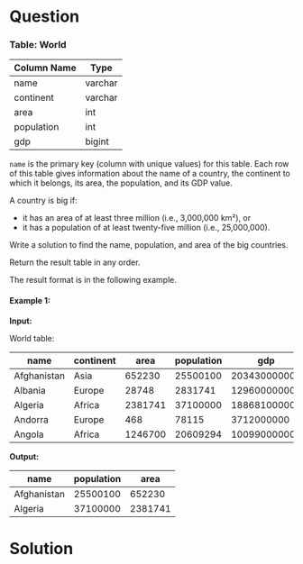 # Question
### Table: World

| Column Name | Type    |
|-------------|---------|
| name        | varchar |
| continent   | varchar |
| area        | int     |
| population  | int     |
| gdp         | bigint  |

`name` is the primary key (column with unique values) for this table. Each row of this table gives information about the name of a country, the continent to which it belongs, its area, the population, and its GDP value.

A country is big if:

- it has an area of at least three million (i.e., 3,000,000 km²), or
- it has a population of at least twenty-five million (i.e., 25,000,000).

Write a solution to find the name, population, and area of the big countries.

Return the result table in any order.

The result format is in the following example.

#### Example 1:

**Input:**

World table:

| name        | continent | area    | population | gdp          |
|-------------|-----------|---------|------------|--------------|
| Afghanistan | Asia      | 652230  | 25500100   | 20343000000  |
| Albania     | Europe    | 28748   | 2831741    | 12960000000  |
| Algeria     | Africa    | 2381741 | 37100000   | 188681000000 |
| Andorra     | Europe    | 468     | 78115      | 3712000000   |
| Angola      | Africa    | 1246700 | 20609294   | 100990000000 |

**Output:**

| name        | population | area    |
|-------------|------------|---------|
| Afghanistan | 25500100   | 652230  |
| Algeria     | 37100000   | 2381741 |

# Solution
